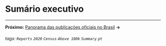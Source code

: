 # Sumário executivo

---

**Próximo:** <a href="https://hackmd.io/@querido-diario/report-census-qd-2020-overview-pt" target="_self">Panorama das publicações oficiais no Brasil</a> **→**

###### tags: `Reports` `2020` `Census` `Above 100k` `Summary` `pt`